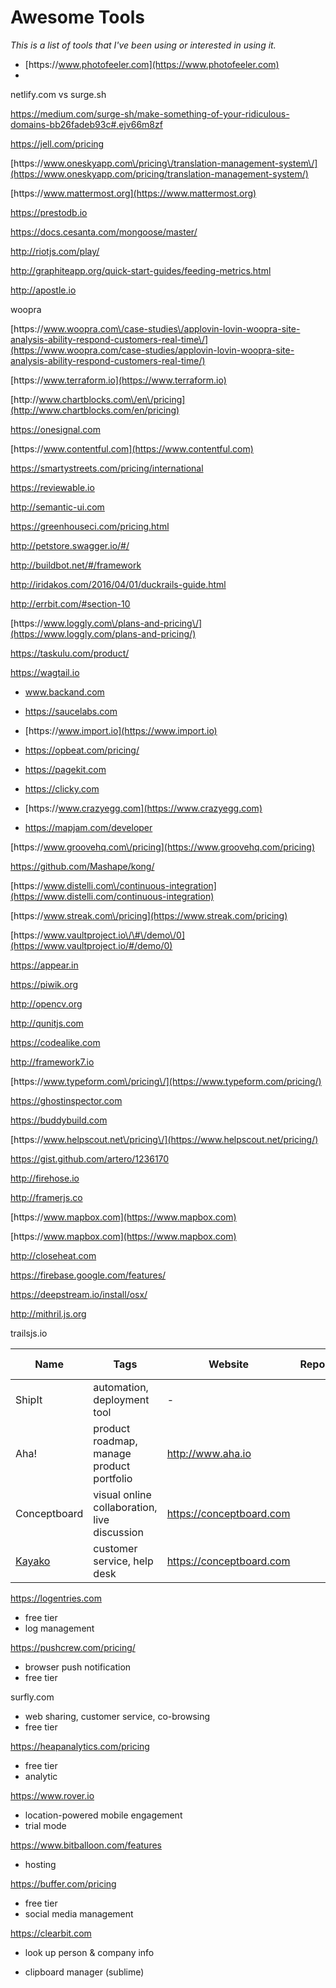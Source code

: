 # Awesome Tools

_This is a list of tools that I've been using or interested in using it._

* [https:\/\/www.photofeeler.com](https://www.photofeeler.com)
* 

netlify.com vs surge.sh

[https:\/\/medium.com\/surge-sh\/make-something-of-your-ridiculous-domains-bb26fadeb93c\#.ejv66m8zf](https://medium.com/surge-sh/make-something-of-your-ridiculous-domains-bb26fadeb93c#.ejv66m8zf)

[https:\/\/jell.com\/pricing](https://jell.com/pricing)

[https:\/\/www.oneskyapp.com\/pricing\/translation-management-system\/](https://www.oneskyapp.com/pricing/translation-management-system/)

[https:\/\/www.mattermost.org](https://www.mattermost.org)

[https:\/\/prestodb.io](https://prestodb.io)

[https:\/\/docs.cesanta.com\/mongoose\/master\/](https://docs.cesanta.com/mongoose/master/)

[http:\/\/riotjs.com\/play\/](http://riotjs.com/play/)

[http:\/\/graphiteapp.org\/quick-start-guides\/feeding-metrics.html](http://graphiteapp.org/quick-start-guides/feeding-metrics.html)

[http:\/\/apostle.io](http://apostle.io)

woopra

[https:\/\/www.woopra.com\/case-studies\/applovin-lovin-woopra-site-analysis-ability-respond-customers-real-time\/](https://www.woopra.com/case-studies/applovin-lovin-woopra-site-analysis-ability-respond-customers-real-time/)

[https:\/\/www.terraform.io](https://www.terraform.io)

[http:\/\/www.chartblocks.com\/en\/pricing](http://www.chartblocks.com/en/pricing)

[https:\/\/onesignal.com](https://onesignal.com)

[https:\/\/www.contentful.com](https://www.contentful.com)

[https:\/\/smartystreets.com\/pricing\/international](https://smartystreets.com/pricing/international)

[https:\/\/reviewable.io](https://reviewable.io)

[http:\/\/semantic-ui.com](http://semantic-ui.com)

[https:\/\/greenhouseci.com\/pricing.html](https://greenhouseci.com/pricing.html)

[http:\/\/petstore.swagger.io\/\#\/](http://petstore.swagger.io/#/)

[http:\/\/buildbot.net\/\#\/framework](http://buildbot.net/#/framework)

[http:\/\/iridakos.com\/2016\/04\/01\/duckrails-guide.html](http://iridakos.com/2016/04/01/duckrails-guide.html)

[http:\/\/errbit.com\/\#section-10](http://errbit.com/#section-10)

[https:\/\/www.loggly.com\/plans-and-pricing\/](https://www.loggly.com/plans-and-pricing/)

[https:\/\/taskulu.com\/product\/](https://taskulu.com/product/)

[https:\/\/wagtail.io](https://wagtail.io)

* www.backand.com

* [https:\/\/saucelabs.com](https://saucelabs.com)

* [https:\/\/www.import.io](https://www.import.io)

* [https:\/\/opbeat.com\/pricing\/](https://opbeat.com/pricing/)

* [https:\/\/pagekit.com](https://pagekit.com)

* [https:\/\/clicky.com](https://clicky.com)

* [https:\/\/www.crazyegg.com](https://www.crazyegg.com)

* [https:\/\/mapjam.com\/developer](https://mapjam.com/developer)


[https:\/\/www.groovehq.com\/pricing](https://www.groovehq.com/pricing)

[https:\/\/github.com\/Mashape\/kong\/](https://github.com/Mashape/kong/)

[https:\/\/www.distelli.com\/continuous-integration](https://www.distelli.com/continuous-integration)

[https:\/\/www.streak.com\/pricing](https://www.streak.com/pricing)

[https:\/\/www.vaultproject.io\/\#\/demo\/0](https://www.vaultproject.io/#/demo/0)

[https:\/\/appear.in](https://appear.in)

[https:\/\/piwik.org](https://piwik.org)

[http:\/\/opencv.org](http://opencv.org)

[http:\/\/qunitjs.com](http://qunitjs.com)

[https:\/\/codealike.com](https://codealike.com)

[http:\/\/framework7.io](http://framework7.io)

[https:\/\/www.typeform.com\/pricing\/](https://www.typeform.com/pricing/)

[https:\/\/ghostinspector.com](https://ghostinspector.com)

[https:\/\/buddybuild.com](https://buddybuild.com)

[https:\/\/www.helpscout.net\/pricing\/](https://www.helpscout.net/pricing/)

[https:\/\/gist.github.com\/artero\/1236170](https://gist.github.com/artero/1236170)

[http:\/\/firehose.io](http://firehose.io)

[http:\/\/framerjs.co](http://framerjs.co)

[https:\/\/www.mapbox.com](https://www.mapbox.com)

[https:\/\/www.mapbox.com](https://www.mapbox.com)

[http:\/\/closeheat.com](http://closeheat.com)

[https:\/\/firebase.google.com\/features\/](https://firebase.google.com/features/)

https://deepstream.io/install/osx/

http://mithril.js.org

trailsjs.io

| Name | Tags | Website | Repo | Twitter | Free Tier? |
| --- | --- | --- | --- | --- | --- |
| ShipIt | automation, deployment tool | - | | | ✔︎ |
| Aha! | product roadmap, manage product portfolio | http://www.aha.io | | | ? |
| Conceptboard | visual online collaboration, live discussion | https://conceptboard.com | | | ✖︎ |
| [Kayako](https://www.kayako.com/pricing) | customer service, help desk | https://conceptboard.com | | | ✖︎ |

https://logentries.com
- free tier
- log management

https://pushcrew.com/pricing/
- browser push notification
- free tier

surfly.com
- web sharing, customer service, co-browsing
- free tier

https://heapanalytics.com/pricing
- free tier
- analytic

https://www.rover.io
- location-powered mobile engagement
- trial mode

https://www.bitballoon.com/features
- hosting

https://buffer.com/pricing
- free tier
- social media management

https://clearbit.com
- look up person & company info

- clipboard manager (sublime)